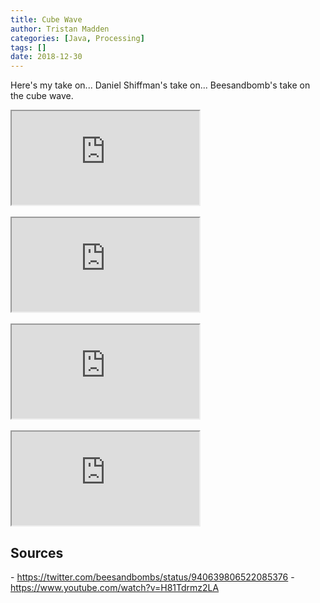 ```yaml
---
title: Cube Wave
author: Tristan Madden
categories: [Java, Processing]
tags: []
date: 2018-12-30
---
```

Here's my take on... Daniel Shiffman's take on... Beesandbomb's take on the cube wave.
<br>
<div class="iframe-wrapper-16-9">
<iframe src="https://www.youtube.com/embed/zrtX8r3BlVE?feature=oembed" allowfullscreen>
</iframe></div>
<br>
<div class="iframe-wrapper-16-9">
<iframe src="https://www.youtube.com/embed/me28ae0pgAU?feature=oembed" allowfullscreen>
</iframe></div>
<br>
<div class="iframe-wrapper-16-9">
<iframe src="https://www.youtube.com/embed/ZkHZVCKr5vQ?feature=oembed" allowfullscreen>
</iframe></div>
<br>
<div class="iframe-wrapper-16-9">
<iframe src="https://www.youtube.com/embed/LAVqQaA6pGQ?feature=oembed" allowfullscreen>
</iframe></div>



<h2>Sources</h2>
- <a href="https://twitter.com/beesandbombs/status/940639806522085376">https://twitter.com/beesandbombs/status/940639806522085376</a>
- <a href="https://www.youtube.com/watch?v=H81Tdrmz2LA">https://www.youtube.com/watch?v=H81Tdrmz2LA</a>